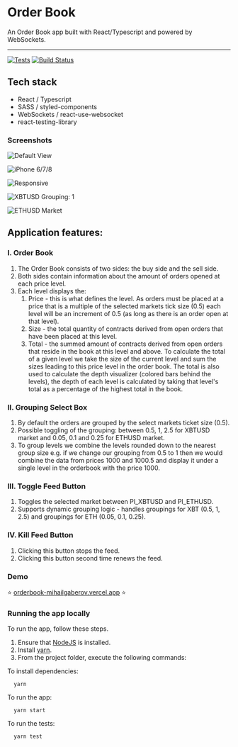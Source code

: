 # Order Book
An Order Book app built with React/Typescript and powered by WebSockets.

<hr />

<!-- prettier-ignore-start -->
[![Tests](https://github.com/mihailgaberov/orderbook/actions/workflows/main.yml/badge.svg)](https://github.com/mihailgaberov/orderbook/actions/workflows/main.yml)
[![Build Status][build-badge]][build]

[build-badge]: https://img.shields.io/github/deployments/mihailgaberov/orderbook/production?label=vercel&logoColor=vercel
[build]: https://github.com/mihailgaberov/orderbook/deployments
<!-- prettier-ignore-end -->

## Tech stack
 - React / Typescript
 - SASS / styled-components
 - WebSockets / react-use-websocket
 - react-testing-library
 
### Screenshots
![Default View](https://github.com/mihailgaberov/mihail-25082021/blob/main/screenshots/default_view.png)

![iPhone 6/7/8](https://github.com/mihailgaberov/mihail-25082021/blob/main/screenshots/iphone678.png)

![Responsive](https://github.com/mihailgaberov/mihail-25082021/blob/main/screenshots/responsive.png)

![XBTUSD Grouping: 1](https://github.com/mihailgaberov/mihail-25082021/blob/main/screenshots/XBTUSD_grouping_1.png)

![ETHUSD Market](https://github.com/mihailgaberov/mihail-25082021/blob/main/screenshots/ETHUSD_market.png)

## Application features:
### I. Order Book
 1. The Order Book consists of two sides: the buy side and the sell side.
 2. Both sides contain information about the amount of orders opened at each price level.
 3. Each level displays the:
    1. Price - this is what defines the level. As orders must be placed at a price that is a
       multiple of the selected markets tick size (0.5) each level will be an increment of 0.5 (as
       long as there is an order open at that level).
    2. Size - the total quantity of contracts derived from open orders that have been placed at
       this level.
    3. Total - the summed amount of contracts derived from open orders that reside in the
       book at this level and above. To calculate the total of a given level we take the size of the
       current level and sum the sizes leading to this price level in the order book. The total is
       also used to calculate the depth visualizer (colored bars behind the levels), the depth of
       each level is calculated by taking that level's total as a percentage of the highest total in
       the book.
### II. Grouping Select Box
 1. By default the orders are grouped by the select markets ticket size (0.5).
 2. Possible toggling of the grouping: between 0.5, 1, 2.5 for XBTUSD market and 0.05, 0.1 and 0.25 for ETHUSD market.
 3. To group levels we combine the levels rounded down to the nearest group size e.g. if we change our grouping from 0.5 to 1 then we would combine the data from prices 1000 and 1000.5 and display it under a single level in the orderbook with the price 1000.

### III. Toggle Feed Button
1. Toggles the selected market between PI_XBTUSD and PI_ETHUSD.
2. Supports dynamic grouping logic - handles groupings for XBT (0.5, 1, 2.5) and groupings for ETH (0.05, 0.1, 0.25).

### IV. Kill Feed Button
1. Clicking this button stops the feed.
2. Clicking this button second time renews the feed.


### Demo
:star: [orderbook-mihailgaberov.vercel.app](https://orderbook-mihailgaberov.vercel.app/) :star:

### Running the app locally

To run the app, follow these steps.

1. Ensure that [NodeJS](http://nodejs.org/) is installed.
2. Install [yarn](https://classic.yarnpkg.com/en/docs/install/#windows-stable/).
3. From the project folder, execute the following commands:

To install dependencies:
```shell
  yarn
```
To run the app:

```shell
  yarn start
```

To run the tests:

```shell
  yarn test
```
